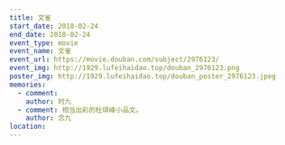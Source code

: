 ```yaml
---
title: 文雀
start_date: 2018-02-24
end_date: 2018-02-24
event_type: movie
event_name: 文雀
event_url: https://movie.douban.com/subject/2976123/
event_img: http://1929.lufeihaidao.top/douban_2976123.png
poster_img: http://1929.lufeihaidao.top/douban_poster_2976123.jpeg
memories:
  - comment: 
    author: 时九
  - comment: 相当出彩的杜琪峰小品文。
    author: 念九
location: 
---
```

